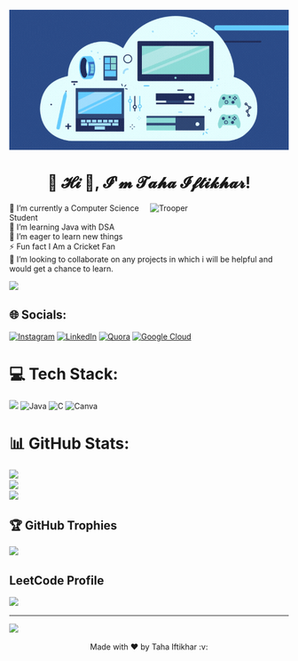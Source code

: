 ![MasterHead](https://github.com/dexter-ifti/dexter-ifti/blob/main/giphy.gif)

<h1 align="center">💫 𝓗𝓲 👋, 𝓘'𝓶 𝓣𝓪𝓱𝓪 𝓘𝓯𝓽𝓲𝓴𝓱𝓪𝓻!</h1>                                                         
<img align="right" alt="Trooper" width="250" src="https://media.giphy.com/media/pGRYKh7FTWmhpeDIJc/giphy.gif">

🔭 I’m currently a Computer Science Student<br>🌱 I’m learning Java with DSA<br>🤝 I’m eager to learn new things<br>⚡ Fun fact I Am a Cricket Fan<br>💞️ I’m looking to collaborate on any projects in which i will be helpful and would get a chance to learn.

<!-- profile views -->
[![](https://visitcount.itsvg.in/api?id=dexter-ifti&icon=0&color=0)](https://visitcount.itsvg.in)
  
## 🌐 Socials:
[![Instagram](https://img.shields.io/badge/Instagram-%23E4405F.svg?logo=Instagram&logoColor=white)](https://instagram.com/dexter_ifti) [![LinkedIn](https://img.shields.io/badge/LinkedIn-%230077B5.svg?logo=linkedin&logoColor=white)](https://linkedin.com/in/www.linkedin.com/in/ifti-taha) [![Quora](https://img.shields.io/badge/Quora-%23B92B27.svg?logo=Quora&logoColor=white)](https://quora.com/profile/dexter_ifti) [![Google Cloud](https://img.shields.io/badge/Google%20Cloud-%234285F4.svg?style=for-the-badge&logo=google-cloud&logoColor=white)](https://www.cloudskillsboost.google/public_profiles/db2b2e10-da9c-40b3-8e84-4edf3f5505e6)

# 💻 Tech Stack:
<img src="https://img.shields.io/badge/Visual_Studio_Code-0078D4?style=for-the-badge&logo=visual%20studio%20code&logoColor=white" /> ![Java](https://img.shields.io/badge/java-%23ED8B00.svg?style=for-the-badge&logo=java&logoColor=white) ![C](https://img.shields.io/badge/c-%2300599C.svg?style=for-the-badge&logo=c&logoColor=white) ![Canva](https://img.shields.io/badge/Canva-%2300C4CC.svg?style=for-the-badge&logo=Canva&logoColor=white)
# 📊 GitHub Stats:
![](https://github-readme-stats.vercel.app/api?username=dexter-ifti&theme=dark&hide_border=false&include_all_commits=false&count_private=false)<br/>
![](https://github-readme-streak-stats.herokuapp.com/?user=dexter-ifti&theme=dark&hide_border=false)<br/>
![](https://github-readme-stats.vercel.app/api/top-langs/?username=dexter-ifti&theme=dark&hide_border=false&include_all_commits=false&count_private=false&layout=compact)
## 🏆 GitHub Trophies
![](https://github-profile-trophy.vercel.app/?username=dexter-ifti&theme=radical&no-frame=false&no-bg=true&margin-w=4)

## LeetCode Profile
![](https://leetcard.jacoblin.cool/tahaiftikhar8?ext=heatmap)

---
[![](https://visitcount.itsvg.in/api?id=dexter-ifti&icon=0&color=0)](https://visitcount.itsvg.in)

<p align="center"> Made with ❤️ by Taha Iftikhar :v:
